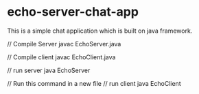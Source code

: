# echo-server-chat-app
This is a simple chat application which is built on java framework.

// Compile Server
javac EchoServer.java

// Compile client
javac EchoClient.java

// run server
java EchoServer

// Run this command in a new file
// run client
java EchoClient


